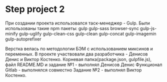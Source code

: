# Step project 2

При создании проекта использовался таск-менеджер - Gulp.
Были использованы такие npm пакеты:
gulp
gulp-sass
browser-sync
gulp-js-minify
gulp-uglify
gulp-clean-css
gulp-clean
gulp-concat
gulp-imagemin
gulp-autoprefixer

Верстка велась по методологии БЭМ с использованием миксинов и переменных.
В проекте участвовали два разработчика - Денисов Денис и Виктор Костенко.
Корневая папка(package.json, gulpfile.js), файл README.MD и задание №1 - выполнял Денисов Денис
Функционал Gitlab - выполнялся совместно
Задание №2 - выполнял Виктор Костенко.